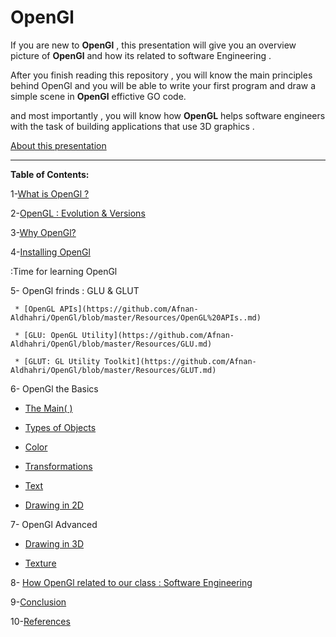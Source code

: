 # OpenGl


If you are new to **OpenGl** , this presentation will give you an overview picture of **OpenGl** and how its related to software Engineering .

After you finish reading this repository , you will know the main principles behind OpenGl and you will be able to write your first program and draw a simple scene in **OpenGl**  effictive GO code.

and most importantly , you will know how **OpenGL** helps software engineers with the task of building applications that use 3D graphics .


[About this presentation](https://github.com/Afnan-Aldhahri/OpenGl/blob/master/Resources/About%20this%20presentation.md) 


-----------------------------------------------------------------------------------------------------


**Table of Contents:**



1-[What is OpenGl ?](https://github.com/Afnan-Aldhahri/OpenGl/blob/master/Resources/What%20is%20OpenGl%20%3F.md)  

2-[OpenGL : Evolution & Versions ](https://github.com/Afnan-Aldhahri/OpenGl/blob/master/Resources/OpenGL%20:%20Evolution%20%26%20Versions%20.md)

3-[Why OpenGl?](https://github.com/Afnan-Aldhahri/OpenGl/blob/master/Resources/Why%20OpenGl%3F.md) 

4-[Installing OpenGl](https://github.com/Afnan-Aldhahri/OpenGl/blob/master/Resources/Installing%20OpenGl.md) 

 :Time for learning OpenGl

5- OpenGl frinds : GLU & GLUT
 
     * [OpenGL APIs](https://github.com/Afnan-Aldhahri/OpenGl/blob/master/Resources/OpenGL%20APIs..md)
     
     * [GLU: OpenGL Utility](https://github.com/Afnan-Aldhahri/OpenGl/blob/master/Resources/GLU.md)
     
     * [GLUT: GL Utility Toolkit](https://github.com/Afnan-Aldhahri/OpenGl/blob/master/Resources/GLUT.md)

6- OpenGl the Basics

   * [The Main( ) ]( )
     
   * [Types of Objects ]( )
     
   * [Color ]( )
     
   * [Transformations ]( )
     
   * [Text ]( )
     
   * [Drawing in 2D ]( )

     
7-  OpenGl Advanced

   * [Drawing in 3D ]( )
     
   * [Texture  ]( )

8- [How OpenGl related to our class : Software Engineering]( )

9-[Conclusion]( )

10-[References](https://github.com/Afnan-Aldhahri/OpenGl/blob/master/Resources/References.md)
